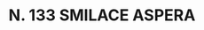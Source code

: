 ---
title: "N. 133 SMILACE ASPERA"
plant-name: "N. 133"
plant-number: "133"
plant-xml: "/assets/xml/plant133.xml"
plant-img1: "/assets/img/plant133_verso.jpg"
plant-img2: "/assets/img/plant133.jpg"
plant-title: "N. 133 SMILACE ASPERA"
plant-taxon-link: "http://www.worldfloraonline.org/taxon/wfo-0000740704"
plant-taxon-content: "[Smilax aspera L.]"
layout: single-xml
---